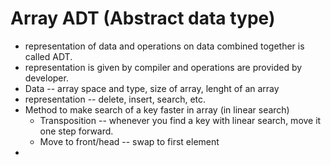 # Array ADT (Abstract data type)
* representation of data and operations on data combined together is called ADT.
* representation is given by compiler and operations are provided by developer.
* Data -- array space and type, size of array, lenght of an array
* representation -- delete, insert, search, etc.
* Method to make search of a key faster in array (in linear search)
  - Transposition -- whenever you find a key with linear search, move it one step forward.
  - Move to front/head -- swap to first element
*  
